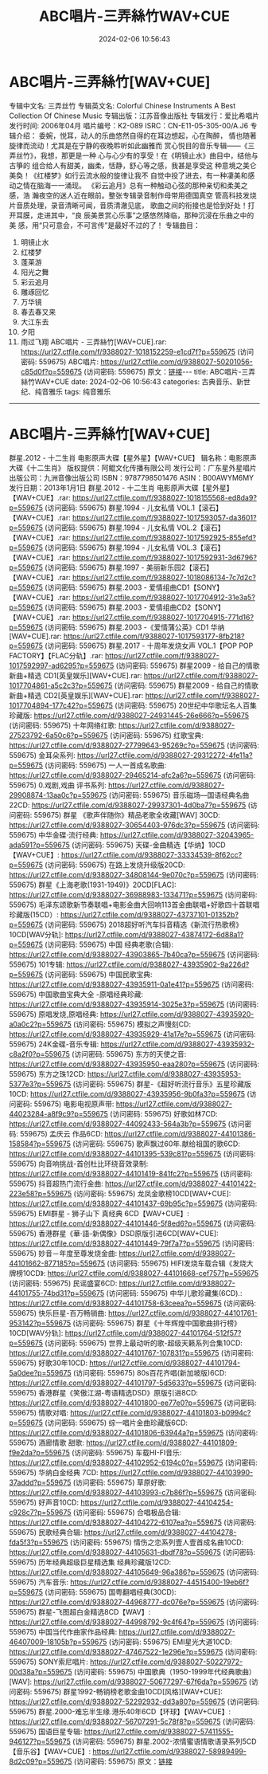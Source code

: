 ﻿---
title: ABC唱片-三弄絲竹WAV+CUE
date: 2024-02-06 10:56:43
categories: 古典音乐、新世纪、纯音雅乐
tags: 纯音雅乐
---
# ABC唱片-三弄絲竹[WAV+CUE]

专辑中文名: 三弄丝竹
专辑英文名: Colorful Chinese Instruments A Best Collection Of Chinese
Music
专辑出版：江苏音像出版社
专辑发行：爱比希唱片
发行时间: 2006年04月
唱片编号：K2-089
ISRC：CN-E11-05-305-00/A.J6
专辑介绍：
委婉，悦耳，动人的乐曲悠然自得的在耳边想起，心在陶醉，
情也随著旋律而流动！尤其是在宁静的夜晚聆听如此幽雅而
赏心悦目的音乐专辑——《三弄丝竹》，我想，那更是一种
心与心少有的享受！在《明镜止水》曲目中，结他与古箏的
组合给人有甜美，幽柔，恬静，舒心等之感，我甚是享受这
种意境之美仑美奐！《红楼梦》如行云流水般的旋律让我不
自觉中投了进去，有一种凄美和感动之情在脑海一一涌现。
《彩云追月》总有一种触动心弦的那种亲切和柔美之感，浩
瀚夜空的迷人近在眼前。整张专辑录音制作母带用德国真空
管高科技发烧片音质处理，录音清晰可闻，音质清澈见底，
歌曲之间的衔接也是恰到好处！打开耳膜，走进其中，“良
辰美景赏心乐事”之感悠然降临，那种沉浸在乐曲之中的美
感，用“只可意会，不可言传”是最好不过的了！
专辑曲目：
01. 明镜止水
02. 红楼梦
03. 蓬莱游
04. 阳光之舞
05. 彩云追月
06. 雕琢回忆
07. 万华镜
08. 春去春又来
09. 大江东去
10. 夕阳
11. 雨过飞翔
ABC唱片 - 三弄絲竹[WAV+CUE].rar: https://url27.ctfile.com/f/9388027-1018152259-e1cd7f?p=559675
(访问密码: 559675)
ABC唱片: https://url27.ctfile.com/d/9388027-50201056-c85d0f?p=559675
(访问密码: 559675)
原文：[链接](https://blog.sina.com.cn/s/blog_1647c7e76010314ed.html)---
title: ABC唱片-三弄絲竹WAV+CUE
date: 2024-02-06 10:56:43
categories: 古典音乐、新世纪、纯音雅乐
tags: 纯音雅乐
---
# ABC唱片-三弄絲竹[WAV+CUE]

群星.2012 - 十二生肖 电影原声大碟【星外星】【WAV+CUE】
辑名称：电影原声大碟《十二生肖》
版权提供：阿鲲文化传播有限公司
发行公司：广东星外星唱片
出版公司：九洲音像出版公司
ISBN：9787798501476
ASIN：B00AWYM6MY
发行日期：2013年1月1日
群星.2012 - 十二生肖 电影原声大碟【星外星】【WAV+CUE】.rar: https://url27.ctfile.com/f/9388027-1018155568-ed8da9?p=559675
(访问密码: 559675)
群星.1994 - 儿女私情 VOL.1【滚石】【WAV+CUE】.rar: https://url27.ctfile.com/f/9388027-1017593057-da3601?p=559675
(访问密码: 559675)
群星.1994 - 儿女私情 VOL.2【滚石】【WAV+CUE】.rar: https://url27.ctfile.com/f/9388027-1017592925-855efd?p=559675
(访问密码: 559675)
群星.1994 - 儿女私情 VOL.3【滚石】【WAV+CUE】.rar: https://url27.ctfile.com/f/9388027-1017592931-3d6796?p=559675
(访问密码: 559675)
群星.1997 - 美丽新乐园2【滚石】【WAV+CUE】.rar: https://url27.ctfile.com/f/9388027-1018086134-7c7d2c?p=559675
(访问密码: 559675)
群星.2003 - 爱情组曲CD1【SONY】【WAV+CUE】.rar: https://url27.ctfile.com/f/9388027-1017704912-31e3a5?p=559675
(访问密码: 559675)
群星.2003 - 爱情组曲CD2【SONY】【WAV+CUE】.rar: https://url27.ctfile.com/f/9388027-1017704915-771d16?p=559675
(访问密码: 559675)
群星.2003 -《爱情蒲公英》CD1 华纳 [WAV+CUE].rar: https://url27.ctfile.com/f/9388027-1017593177-8fb218?p=559675
(访问密码: 559675)
群星.2017 - 十周年发烧女声 VOL.1【POP POP FACTORY】【FLAC分轨】.rar: https://url27.ctfile.com/f/9388027-1017592997-ad6295?p=559675
(访问密码: 559675)
群星2009 - 给自己的情歌 新曲+精选 CD1[英皇娱乐][WAV+CUE].rar: https://url27.ctfile.com/f/9388027-1017704861-a5c2c3?p=559675
(访问密码: 559675)
群星2009 - 给自己的情歌 新曲+精选 CD2[英皇娱乐][WAV+CUE].rar: https://url27.ctfile.com/f/9388027-1017704894-177c42?p=559675
(访问密码: 559675)
20世纪中华歌坛名人百集珍藏版: https://url27.ctfile.com/d/9388027-24931445-26e666?p=559675
(访问密码: 559675)
十年网络红歌: https://url27.ctfile.com/d/9388027-27523792-6a50c6?p=559675
(访问密码: 559675)
红歌宝典: https://url27.ctfile.com/d/9388027-27799643-95269c?p=559675
(访问密码: 559675)
金耳朵系列: https://url27.ctfile.com/d/9388027-29312272-4fe11a?p=559675
(访问密码: 559675)
一人一首成名歌曲: https://url27.ctfile.com/d/9388027-29465214-afc2a6?p=559675
(访问密码: 559675)
0.戏剧,戏曲 评书系列: https://url27.ctfile.com/d/9388027-29908874-13aa0c?p=559675
(访问密码: 559675)
音乐磁场—国语经典名曲22CD: https://url27.ctfile.com/d/9388027-29937301-4d0ba7?p=559675
(访问密码: 559675)
群星 《歌声伴随你》精品老歌全收藏[WAV] 30CD: https://url27.ctfile.com/d/9388027-30654403-976dc3?p=559675
(访问密码: 559675)
中华金碟·流行经典: https://url27.ctfile.com/d/9388027-32043965-ada591?p=559675
(访问密码: 559675)
天碟-金曲精选【华纳】10CD【WAV+CUE】: https://url27.ctfile.com/d/9388027-33334539-8f62cc?p=559675
(访问密码: 559675)
在路上发烧升级版20CD: https://url27.ctfile.com/d/9388027-34808144-9e070c?p=559675
(访问密码: 559675)
群星《上海老歌(1931-1949)》20CD[FLAC]: https://url27.ctfile.com/d/9388027-36988983-133471?p=559675
(访问密码: 559675)
毛泽东颂歌新节奏联唱+电影金曲大回响113首金曲联唱+好歌四十首联唱珍藏版(15CD）: https://url27.ctfile.com/d/9388027-43737101-01352b?p=559675
(访问密码: 559675)
2018超好听汽车抖音精选《新流行热歌榜》10CD[WAV分轨]: https://url27.ctfile.com/d/9388027-43874172-6d88a1?p=559675
(访问密码: 559675)
中国 经典老歌(合辑): https://url27.ctfile.com/d/9388027-43903865-7b40ca?p=559675
(访问密码: 559675)
101专辑: https://url27.ctfile.com/d/9388027-43935902-9a226d?p=559675
(访问密码: 559675)
中国民歌宝典: https://url27.ctfile.com/d/9388027-43935911-0a1e41?p=559675
(访问密码: 559675)
中国歌曲宝典大全 -原唱经典珍藏: https://url27.ctfile.com/d/9388027-43935914-3025e3?p=559675
(访问密码: 559675)
原唱发烧,原唱经典: https://url27.ctfile.com/d/9388027-43935920-a0a0c2?p=559675
(访问密码: 559675)
模拟之声慢刻CD: https://url27.ctfile.com/d/9388027-43935929-41a17e?p=559675
(访问密码: 559675)
24K金碟-音乐专辑: https://url27.ctfile.com/d/9388027-43935932-c8a2f0?p=559675
(访问密码: 559675)
东方的天使之音: https://url27.ctfile.com/d/9388027-43935950-eaa280?p=559675
(访问密码: 559675)
东方之珠12CD: https://url27.ctfile.com/d/9388027-43935953-5377e3?p=559675
(访问密码: 559675)
群星-《超好听流行音乐》五星珍藏版10CD: https://url27.ctfile.com/d/9388027-43935956-9b0fa3?p=559675
(访问密码: 559675)
电影电视原声带: https://url27.ctfile.com/d/9388027-44023284-a8f9c9?p=559675
(访问密码: 559675)
好歌如林7CD: https://url27.ctfile.com/d/9388027-44092433-564a3b?p=559675
(访问密码: 559675)
孟庆云 作品6CD: https://url27.ctfile.com/d/9388027-44101386-158584?p=559675
(访问密码: 559675)
歌声飘过60年.献给祖国的歌6CD: https://url27.ctfile.com/d/9388027-44101395-539c81?p=559675
(访问密码: 559675)
向音响挑战-首创杜比环绕音效录制: https://url27.ctfile.com/d/9388027-44101419-841fc2?p=559675
(访问密码: 559675)
抖音超热门流行金曲: https://url27.ctfile.com/d/9388027-44101422-223e58?p=559675
(访问密码: 559675)
龙凤金歌榜10CD[WAV+CUE]: https://url27.ctfile.com/d/9388027-44101437-69b95c?p=559675
(访问密码: 559675)
EMI群星 - 狮子山下 真经典 6CD【WAV+CUE】: https://url27.ctfile.com/d/9388027-44101446-5f8ed6?p=559675
(访问密码: 559675)
香港群星《華·語-新偶像》DSD原版引进6CD[WAV+CUE]: https://url27.ctfile.com/d/9388027-44101449-79f7a7?p=559675
(访问密码: 559675)
妙音－年度至尊发烧金曲: https://url27.ctfile.com/d/9388027-44101662-877185?p=559675
(访问密码: 559675)
HIFI发烧车载合辑《发烧大牌榜10CD》: https://url27.ctfile.com/d/9388027-44101668-cef757?p=559675
(访问密码: 559675)
民谣盛宴6CD: https://url27.ctfile.com/d/9388027-44101755-74bd31?p=559675
(访问密码: 559675)
中华儿歌珍藏集(6CD).: https://url27.ctfile.com/d/9388027-44101758-63ceea?p=559675
(访问密码: 559675)
快乐巨星-百万畅销曲: https://url27.ctfile.com/d/9388027-44101761-953142?p=559675
(访问密码: 559675)
群星《十年辉煌中国歌曲排行榜》10CD[WAV分轨]: https://url27.ctfile.com/d/9388027-44101764-512f57?p=559675
(访问密码: 559675)
世界上最动听的歌-超级天籁系列合集10CD: https://url27.ctfile.com/d/9388027-44101767-107831?p=559675
(访问密码: 559675)
好歌30年10CD: https://url27.ctfile.com/d/9388027-44101794-5a0dee?p=559675
(访问密码: 559675)
80s百花齐唱(新加坡版)6CD: https://url27.ctfile.com/d/9388027-44101797-5d5633?p=559675
(访问密码: 559675)
香港群星《笑傲江湖-粤语精选DSD》原版引进8CD: https://url27.ctfile.com/d/9388027-44101800-ee77e0?p=559675
(访问密码: 559675)
情歌对唱: https://url27.ctfile.com/d/9388027-44101803-b0994c?p=559675
(访问密码: 559675)
综一唱片金曲珍藏版6CD: https://url27.ctfile.com/d/9388027-44101806-63944a?p=559675
(访问密码: 559675)
酒廊情歌 甜歌: https://url27.ctfile.com/d/9388027-44101809-f9e2da?p=559675
(访问密码: 559675)
车载HI-FI音乐: https://url27.ctfile.com/d/9388027-44102952-6194c0?p=559675
(访问密码: 559675)
华纳白金经典 7CD: https://url27.ctfile.com/d/9388027-44103990-37addd?p=559675
(访问密码: 559675)
草原好歌: https://url27.ctfile.com/d/9388027-44103993-c7b86f?p=559675
(访问密码: 559675)
好声音10CD: https://url27.ctfile.com/d/9388027-44104254-c928c7?p=559675
(访问密码: 559675)
合唱极品合辑: https://url27.ctfile.com/d/9388027-44104272-6107ea?p=559675
(访问密码: 559675)
民歌经典合辑: https://url27.ctfile.com/d/9388027-44104278-fda5f3?p=559675
(访问密码: 559675)
情伤之恋系列壹人壹首成名曲10CD: https://url27.ctfile.com/d/9388027-44105631-dbdf78?p=559675
(访问密码: 559675)
历年经典超级巨星精选集 经典珍藏版12CD: https://url27.ctfile.com/d/9388027-44105649-96a386?p=559675
(访问密码: 559675)
汽车音乐: https://url27.ctfile.com/d/9388027-44515400-19eb6f?p=559675
(访问密码: 559675)
国粤翻唱经典(30CD): https://url27.ctfile.com/d/9388027-44968777-dc076e?p=559675
(访问密码: 559675)
群星-飞图超白金精选8CD【WAV】: https://url27.ctfile.com/d/9388027-44998792-9c4f64?p=559675
(访问密码: 559675)
中国当代作曲家作品经典: https://url27.ctfile.com/d/9388027-46407009-18105b?p=559675
(访问密码: 559675)
EMI星光大道10CD: https://url27.ctfile.com/d/9388027-47467522-1e296e?p=559675
(访问密码: 559675)
SONY索尼唱片: https://url27.ctfile.com/d/9388027-50227972-00d38a?p=559675
(访问密码: 559675)
中国歌典（1950-1999年代经典歌曲）[WAV]: https://url27.ctfile.com/d/9388027-50677297-67f6da?p=559675
(访问密码: 559675)
群星1992-畅销榜老歌金曲10CD[风格][WAV+CUE]: https://url27.ctfile.com/d/9388027-52292932-dd3a80?p=559675
(访问密码: 559675)
群星.2000-难忘半生缘.港乐40年6CD【环球】【WAV+CUE】: https://url27.ctfile.com/d/9388027-56707291-5c78f8?p=559675
(访问密码: 559675)
国语巨星专辑: https://url27.ctfile.com/d/9388027-57411555-946127?p=559675
(访问密码: 559675)
群星.2002-浓情蜜语情歌语录系列5CD【音乐谷】【WAV+CUE】: https://url27.ctfile.com/d/9388027-58989499-8d2c09?p=559675
(访问密码: 559675)
原文：[链接](https://blog.sina.com.cn/s/blog_1647c7e76010314ed.html)